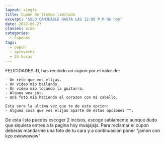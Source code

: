 ```yaml
---
layout: single
title: Cupon de tiempo limitado
excerpt: "SOLO CANJEABLE HASTA LAS 12:00 P.M de hoy"
date: 2022-06-27
classes: wide
categories:
  - Cupones
tags:
  - papuh
  - aprovecha
  - 24 horas
---
```

 FELICIDADES :D, has recibido un cupon por el valor de:

```
- Un reto que vos elijas.
- Un video mio bailando.
- Un video mio tocando la guitarra.
- Alguna wea jot.
- Una foto mia haciendo el corazon con mi cabello.

Esta sera la ultima vez que te de esta opcion:
- Alguna cosa que vos elijas aparte de estas opciones ^^.

```
De esta lista puedes escoger 2 incisos, escoge sabiamente aunque dudo que siquiera entres a la pagina hoy muajajsjs.
Para reclamar el cupon deberas mandarme una foto de tu cara y a continuacion poner "jamon con kzo owowowow"
